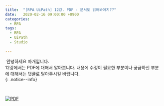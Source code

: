 ```yaml
---
title:  "[RPA UiPath] 12강. PDF - 문서도 읽어봐야지??"
date:   2020-02-16 09:00:00 +0900
categories:
  - RPA
tags:
  - RPA
  - UiPath
  - Studio

---
```


&nbsp;안녕하세요 마개입니다.  
12강에서는 PDF에 대해서 알아봅니다. 내용에 수정이 필요한 부분이나 궁금하신 부분에 대해서는 댓글로 달아주시길 바랍니다.  
{: .notice--info}

<br>

[![PDF](http://img.youtube.com/vi/hrvVILBj0yk/maxresdefault.jpg)](https://www.youtube.com/watch?v=hrvVILBj0yk)
